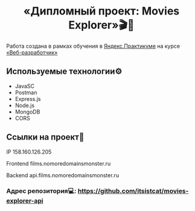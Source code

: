 <h1 align="center">«Дипломный проект: Movies Explorer»🎬🍿</h1>

Работа создана в рамках обучения в [Яндекс.Практикуме](https://practicum.yandex.ru/ "Яндекс Практикум") на курсе [«Веб-разработчик»](https://practicum.yandex.ru/web/ "Курс «Веб‑разработчик» — Яндекс Практикум")

## Используемые технологии⚙️

- JavaSC
- Postman
- Express.js
- Node.js
- MongoDB
- CORS

## Ссылки на проект🔗

IP 158.160.126.205

Frontend films.nomoredomainsmonster.ru

Backend api.films.nomoredomainsmonster.ru

### Адрес репозитория💻: https://github.com/itsistcat/movies-explorer-api

